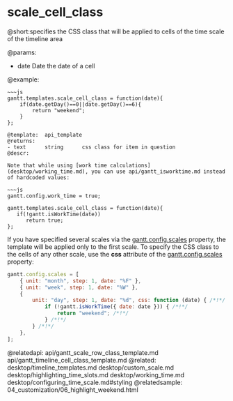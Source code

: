 scale_cell_class
=============
@short:specifies the CSS class that will be applied to cells of the time scale of the timeline area 
	
@params:
- date	Date	the date of a cell



@example:
<style>
.weekend{ background: #f4f7f4 !important;}
</style>
~~~
~~~js
gantt.templates.scale_cell_class = function(date){
	if(date.getDay()==0||date.getDay()==6){
		return "weekend";
	}
};

@template:	api_template
@returns:
- text		string		css class for item in question
@descr:

Note that while using [work time calculations](desktop/working_time.md), you can use api/gantt_isworktime.md instead of hardcoded values:

~~~js
gantt.config.work_time = true;

gantt.templates.scale_cell_class = function(date){
   if(!gantt.isWorkTime(date))
      return true;
};
~~~

If you have specified several scales via the [gantt.config.scales](api/gantt_scales_config.md) property, the template will be applied only to the first scale. To specify the CSS class to the cells of any other scale, use the **css** attribute of the [gantt.config.scales](api/gantt_scales_config.md) property:

~~~js
gantt.config.scales = [
    { unit: "month", step: 1, date: "%F" },
    { unit: "week", step: 1, date: "%W" },
    {
        unit: "day", step: 1, date: "%d", css: function (date) { /*!*/
            if (!gantt.isWorkTime({ date: date })) { /*!*/
                return "weekend"; /*!*/
            } /*!*/
        } /*!*/
    },
];
~~~


@relatedapi:
    api/gantt_scale_row_class_template.md
	api/gantt_timeline_cell_class_template.md
@related:
 	desktop/timeline_templates.md
 	desktop/custom_scale.md
	desktop/highlighting_time_slots.md
	desktop/working_time.md
    desktop/configuring_time_scale.md#styling
@relatedsample:
	04_customization/06_highlight_weekend.html

